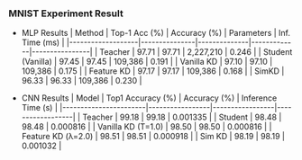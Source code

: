 
### MNIST Experiment Result

- MLP Results
| Method             | Top-1 Acc (%) | Accuracy (%) | Parameters   | Inf. Time (ms) |
|-------------------|---------------|--------------|-------------|----------------|
| Teacher            | 97.71         | 97.71        | 2,227,210   | 0.246          |
| Student (Vanilla)  | 97.45         | 97.45        | 109,386     | 0.191          |
| Vanilla KD         | 97.10         | 97.10        | 109,386     | 0.175          |
| Feature KD         | 97.17         | 97.17        | 109,386     | 0.168          |
| SimKD              | 96.33         | 96.33        | 109,386     | 0.230          |


- CNN Results
| Model                 | Top1 Accuracy (%) | Accuracy (%) | Inference Time (s) |
|-----------------------|-----------------|-----------------|------------------|
| Teacher               | 99.18           | 99.18           | 0.001335         |
| Student               | 98.48           | 98.48           | 0.000816         |
| Vanilla KD (T=1.0)    | 98.50           | 98.50           | 0.000816         |
| Feature KD (λ=2.0)    | 98.51           | 98.51           | 0.000918         |
| Sim KD                | 98.19           | 98.19           | 0.001032         |
